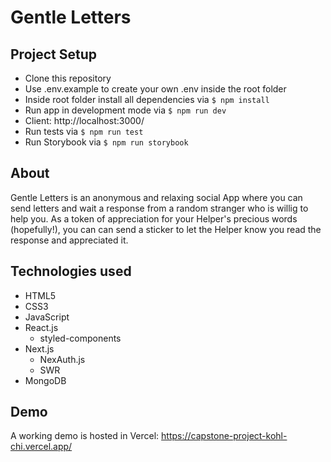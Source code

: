 # Gentle Letters

## Project Setup

- Clone this repository
- Use .env.example to create your own .env inside the root folder
- Inside root folder install all dependencies via `$ npm install`
- Run app in development mode via `$ npm run dev`
- Client: http://localhost:3000/
- Run tests via `$ npm run test`
- Run Storybook via `$ npm run storybook`

## About

Gentle Letters is an anonymous and relaxing social App where you can send letters and wait a response from a random stranger who is willig to help you. As a token of appreciation for your Helper's precious words (hopefully!), you can can send a sticker to let the Helper know you read the response and appreciated it.

## Technologies used

- HTML5
- CSS3
- JavaScript
- React.js
  - styled-components
- Next.js
  - NexAuth.js
  - SWR
- MongoDB

## Demo

A working demo is hosted in Vercel: https://capstone-project-kohl-chi.vercel.app/

